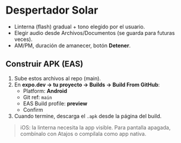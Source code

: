 # Despertador Solar

- Linterna (flash) gradual + tono elegido por el usuario.
- Elegir audio desde Archivos/Documentos (se guarda para futuras veces).
- AM/PM, duración de amanecer, botón **Detener**.

## Construir APK (EAS)
1. Sube estos archivos al repo (main).
2. En **expo.dev → tu proyecto → Builds → Build From GitHub**:
   - Platform: **Android**
   - Git ref: `main`
   - EAS Build profile: **preview**
   - Confirm
3. Cuando termine, descarga el `.apk` desde la página del build.

> iOS: la linterna necesita la app visible. Para pantalla apagada, combínalo con Atajos o compílala como app nativa.
